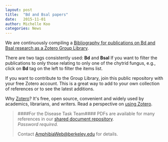 ```yaml
---
layout: post
title:  "Bd and Bsal papers"
date:   2015-11-01
author: Michelle Koo
categories: News
---
```


We are continuously compiling a [Bibliography for publications on Bd and Bsal research as a Zotero Group Library](https://www.zotero.org/groups/bdbsalresearch/items/order/year/sort/desc).     

There are two tags consistently used: **Bd** and **Bsal**
If you want to filter the publications to only those relating to only one of the chytrid fungus, e.g., click on  **Bd** tag on the left to filter the items list.    

If you want to contribute to the Group Library, join this public repository with your free Zotero account. This is a great way to add to your own collection of references or to see the latest additions.     

Why [Zotero](https://www.zotero.org/)? It's free, open source, convenient and widely used by academics,  librarians, and writers. Read a perspective on [using Zotero](http://at.blogs.wm.edu/doing-academic-research-with-zotero/).

>####For the Disease Task Team####
>PDFs are available for many references in our [shared document repository](https://berkeley.box.com/BdBsalResearchDocs).    
 _Password required._
>
>Contact [AmphibiaWeb@berkeley.edu](mailto:amphibiaweb@berkeley.edu) for details.

